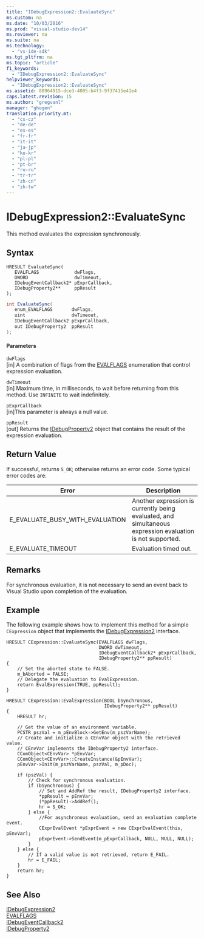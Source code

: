 ```yaml
---
title: "IDebugExpression2::EvaluateSync"
ms.custom: na
ms.date: "10/03/2016"
ms.prod: "visual-studio-dev14"
ms.reviewer: na
ms.suite: na
ms.technology: 
  - "vs-ide-sdk"
ms.tgt_pltfrm: na
ms.topic: "article"
f1_keywords: 
  - "IDebugExpression2::EvaluateSync"
helpviewer_keywords: 
  - "IDebugExpression2::EvaluateSync"
ms.assetid: 88964915-dce3-4005-b4f3-9f37415e41e4
caps.latest.revision: 15
ms.author: "gregvanl"
manager: "ghogen"
translation.priority.mt: 
  - "cs-cz"
  - "de-de"
  - "es-es"
  - "fr-fr"
  - "it-it"
  - "ja-jp"
  - "ko-kr"
  - "pl-pl"
  - "pt-br"
  - "ru-ru"
  - "tr-tr"
  - "zh-cn"
  - "zh-tw"
---
```

# IDebugExpression2::EvaluateSync
This method evaluates the expression synchronously.  
  
## Syntax  
  
```cpp#  
HRESULT EvaluateSync(   
   EVALFLAGS             dwFlags,  
   DWORD                 dwTimeout,  
   IDebugEventCallback2* pExprCallback,  
   IDebugProperty2**     ppResult  
);  
```  
  
```c#  
int EvaluateSync(  
   enum_EVALFLAGS       dwFlags,   
   uint                 dwTimeout,   
   IDebugEventCallback2 pExprCallback,   
   out IDebugProperty2  ppResult  
);  
```  
  
#### Parameters  
 `dwFlags`  
 [in] A combination of flags from the [EVALFLAGS](../extensibility/evalflags.md) enumeration that control expression evaluation.  
  
 `dwTimeout`  
 [in] Maximum time, in milliseconds, to wait before returning from this method. Use `INFINITE` to wait indefinitely.  
  
 `pExprCallback`  
 [in]This parameter is always a null value.  
  
 `ppResult`  
 [out] Returns the [IDebugProperty2](../extensibility/idebugproperty2.md) object that contains the result of the expression evaluation.  
  
## Return Value  
 If successful, returns `S_OK`; otherwise returns an error code. Some typical error codes are:  
  
|Error|Description|  
|-----------|-----------------|  
|E_EVALUATE_BUSY_WITH_EVALUATION|Another expression is currently being evaluated, and simultaneous expression evaluation is not supported.|  
|E_EVALUATE_TIMEOUT|Evaluation timed out.|  
  
## Remarks  
 For synchronous evaluation, it is not necessary to send an event back to Visual Studio upon completion of the evaluation.  
  
## Example  
 The following example shows how to implement this method for a simple `CExpression` object that implements the [IDebugExpression2](../extensibility/idebugexpression2.md) interface.  
  
```cpp#  
HRESULT CExpression::EvaluateSync(EVALFLAGS dwFlags,  
                                  DWORD dwTimeout,  
                                  IDebugEventCallback2* pExprCallback,  
                                  IDebugProperty2** ppResult)  
{  
    // Set the aborted state to FALSE.    
    m_bAborted = FALSE;    
    // Delegate the evaluation to EvalExpression.    
    return EvalExpression(TRUE, ppResult);    
}  
  
HRESULT CExpression::EvalExpression(BOOL bSynchronous,  
                                    IDebugProperty2** ppResult)  
{  
    HRESULT hr;  
  
    // Get the value of an environment variable.  
    PCSTR pszVal = m_pEnvBlock->GetEnv(m_pszVarName);  
    // Create and initialize a CEnvVar object with the retrieved value.  
    // CEnvVar implements the IDebugProperty2 interface.  
    CComObject<CEnvVar> *pEnvVar;  
    CComObject<CEnvVar>::CreateInstance(&pEnvVar);  
    pEnvVar->Init(m_pszVarName, pszVal, m_pDoc);  
  
    if (pszVal) {  
        // Check for synchronous evaluation.  
        if (bSynchronous) {  
            // Set and AddRef the result, IDebugProperty2 interface.  
            *ppResult = pEnvVar;  
            (*ppResult)->AddRef();  
            hr = S_OK;  
        } else {  
            //For asynchronous evaluation, send an evaluation complete event.  
            CExprEvalEvent *pExprEvent = new CExprEvalEvent(this, pEnvVar);  
            pExprEvent->SendEvent(m_pExprCallback, NULL, NULL, NULL);  
        }  
    } else {  
        // If a valid value is not retrieved, return E_FAIL.  
        hr = E_FAIL;  
    }  
    return hr;  
}  
```  
  
## See Also  
 [IDebugExpression2](../extensibility/idebugexpression2.md)   
 [EVALFLAGS](../extensibility/evalflags.md)   
 [IDebugEventCallback2](../extensibility/idebugeventcallback2.md)   
 [IDebugProperty2](../extensibility/idebugproperty2.md)